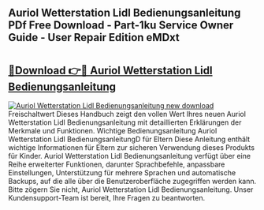 ## Auriol Wetterstation Lidl Bedienungsanleitung PDf Free Download - Part-1ku Service Owner Guide - User Repair Edition eMDxt

# <h2><a href="http://df1jid.blite.top/?on=Auriol+Wetterstation+Lidl+Bedienungsanleitung">🔗Download 👉🔴 Auriol Wetterstation Lidl Bedienungsanleitung</a></h2>

[![Auriol Wetterstation Lidl Bedienungsanleitung new download](https://i.imgur.com/lujVjoI.png)](http://df1jid.blite.top/?on=Auriol+Wetterstation+Lidl+Bedienungsanleitung)
Freischaltwert Dieses Handbuch zeigt den vollen Wert Ihres neuen Auriol Wetterstation Lidl Bedienungsanleitung mit detaillierten Erklärungen der Merkmale und Funktionen. Wichtige Bedienungsanleitung Auriol Wetterstation Lidl BedienungsanleitungD für Eltern Diese Anleitung enthält wichtige Informationen für Eltern zur sicheren Verwendung dieses Produkts für Kinder. Auriol Wetterstation Lidl Bedienungsanleitung verfügt über eine Reihe erweiterter Funktionen, darunter Sprachbefehle, anpassbare Einstellungen, Unterstützung für mehrere Sprachen und automatische Backups, auf die alle über die Benutzeroberfläche zugegriffen werden kann. Bitte zögern Sie nicht, Auriol Wetterstation Lidl Bedienungsanleitung. Unser Kundensupport-Team ist bereit, Ihre Fragen zu beantworten.
